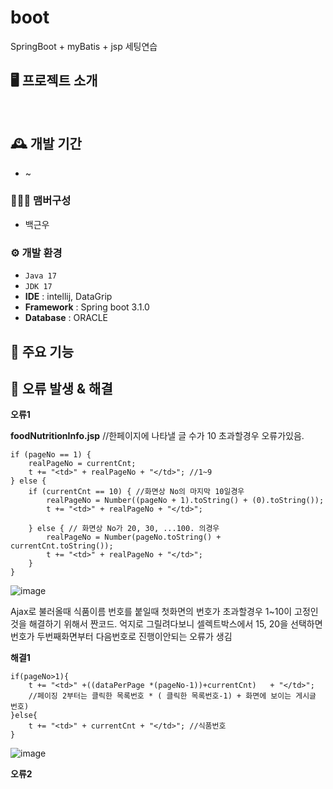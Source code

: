 # boot
SpringBoot + myBatis + jsp 세팅연습

## 🖥️ 프로젝트 소개

<br>

## 🕰️ 개발 기간
* ~ 

### 🧑‍🤝‍🧑 맴버구성
* 백근우

### ⚙️ 개발 환경
- `Java 17`
- `JDK 17`
- **IDE** : intellij, DataGrip 
- **Framework** : Spring boot 3.1.0
- **Database** : ORACLE

## 📌 주요 기능
## 
  


## 📌 오류 발생 & 해결 
****오류1****

**foodNutritionInfo.jsp**
//한페이지에 나타낼 글 수가 10 초과할경우 오류가있음.
```
if (pageNo == 1) {
    realPageNo = currentCnt;
    t += "<td>" + realPageNo + "</td>"; //1~9
} else {
    if (currentCnt == 10) { //화면상 No의 마지막 10일경우
        realPageNo = Number((pageNo + 1).toString() + (0).toString());
        t += "<td>" + realPageNo + "</td>";

    } else { // 화면상 No가 20, 30, ...100. 의경우
        realPageNo = Number(pageNo.toString() + currentCnt.toString());
        t += "<td>" + realPageNo + "</td>";
    }
}
```
![image](https://github.com/100rootrain/boot/assets/126217303/86f6089e-56ca-414c-ac8a-c4d81d106232)


Ajax로 불러올때 식품이름 번호를 붙일때 첫화면의 번호가 초과할경우 1~10이 고정인것을 해결하기 위해서 
짠코드. 억지로 그릴려다보니 셀렉트박스에서 15, 20을 선택하면 번호가 두번째화면부터 다음번호로 진행이안되는 오류가 생김 

**해결1**
```
if(pageNo>1){
    t += "<td>" +((dataPerPage *(pageNo-1))+currentCnt)   + "</td>";
    //페이징 2부터는 클릭한 목록번호 * ( 클릭한 목록번호-1) + 화면에 보이는 게시글 번호)
}else{
    t += "<td>" + currentCnt + "</td>"; //식품번호
}
```
![image](https://github.com/100rootrain/boot/assets/126217303/a585bed7-5516-42d3-8cac-8fc2ff90e365)


****오류2****

